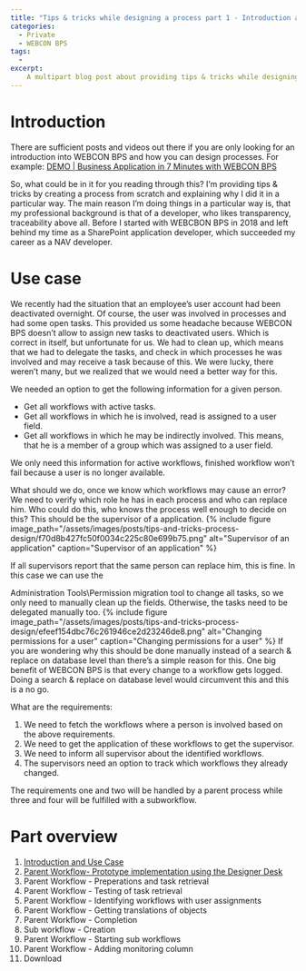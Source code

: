 ```yaml
---
title: "Tips & tricks while designing a process part 1 - Introduction and Use Case"
categories:
  - Private
  - WEBCON BPS
tags:
  -   
excerpt:
    A multipart blog post about providing tips & tricks while designing a WEBCON BPS process. 
---
```


# Introduction

There are sufficient posts and videos out there if you are only looking for an
introduction into WEBCON BPS and how you can design processes. For example:
[DEMO \| Business Application in 7 Minutes with WEBCON BPS](https://www.youtube.com/watch?v=U7fYjI71XtM&list=PL5F22BFB60089115D&index=28)



So, what could be in it for you reading through this? I’m providing tips &
tricks by creating a process from scratch and explaining why I did it in a
particular way. The main reason I’m doing things in a particular way is, that my
professional background is that of a developer, who likes transparency,
traceability above all. Before I started with WEBCBON BPS in 2018 and left
behind my time as a SharePoint application developer, which succeeded my career
as a NAV developer.

# Use case

We recently had the situation that an employee’s user account had been
deactivated overnight. Of course, the user was involved in processes and had
some open tasks. This provided us some headache because WEBCON BPS doesn’t allow
to assign new tasks to deactivated users. Which is correct in itself, but
unfortunate for us. We had to clean up, which means that we had to delegate the
tasks, and check in which processes he was involved and may receive a task
because of this. We were lucky, there weren’t many, but we realized that we
would need a better way for this.

We needed an option to get the following information for a given person.

-   Get all workflows with active tasks.
-   Get all workflows in which he is involved, read is assigned to a user field.
-   Get all workflows in which he may be indirectly involved. This means, that
    he is a member of a group which was assigned to a user field.

We only need this information for active workflows, finished workflow won’t fail
because a user is no longer available.

What should we do, once we know which workflows may cause an error? We need to
verify which role he has in each process and who can replace him. Who could do
this, who knows the process well enough to decide on this? This should be the
supervisor of a application.
{% include figure image_path="/assets/images/posts/tips-and-tricks-process-design/f70d8b427fc50f0034c225c80e699b75.png" alt="Supervisor of an application" caption="Supervisor of an application" %}

If all supervisors report that the same person can replace him, this is fine. In
this case we can use the

Administration Tools\\Permission migration tool to change all tasks, so we only
need to manually clean up the fields. Otherwise, the tasks need to be delegated
manually too.
{% include figure image_path="/assets/images/posts/tips-and-tricks-process-design/efeef154dbc76c261946ce2d23246de8.png" alt="Changing permissions for a user" caption="Changing permissions for a user" %}
If you are wondering why this should be done manually instead of a search &
replace on database level than there’s a simple reason for this. One big benefit
of WEBCON BPS is that every change to a workflow gets logged. Doing a search &
replace on database level would circumvent this and this is a no go.

What are the requirements:

1.   We need to fetch the workflows where a person is involved based on the above
    requirements.
2.   We need to get the application of these workflows to get the supervisor.
3.   We need to inform all supervisor about the identified workflows.
4.   The supervisors need an option to track which workflows they already
    changed.

The requirements one and two will be handled by a parent process while three and four will be fulfilled with a subworkflow.

# Part overview
1. [Introduction and Use Case](/posts/2021/02/01/tips-and-tricks-process-design-part-1)
2. [Parent Workflow- Prototype implementation using the Designer Desk](/posts/2021/02/08/tips-and-tricks-process-design-part-2)
3. Parent Workflow - Preperations and task retrieval
4. Parent Workflow - Testing of task retrieval
5. Parent Workflow - Identifying workflows with user assignments
6. Parent Workflow - Getting translations of objects
7. Parent Workflow - Completion
8. Sub workflow - Creation 
9. Parent Workflow - Starting sub workflows
10. Parent Workflow - Adding monitoring column
11. Download
